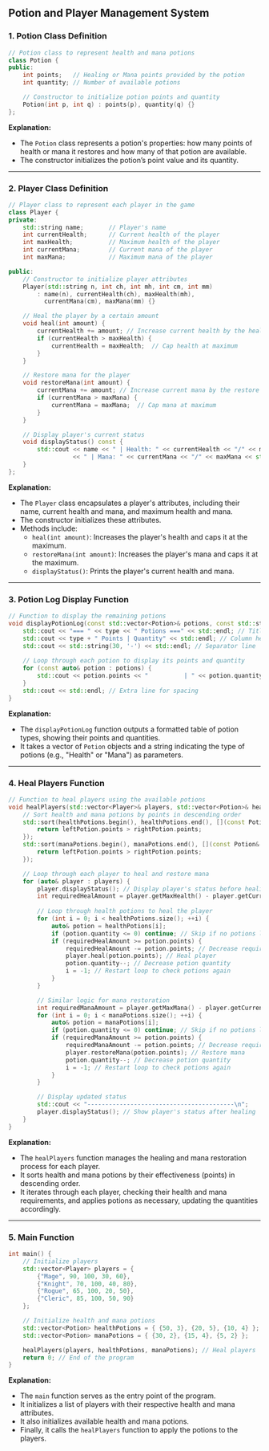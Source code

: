 
## Potion and Player Management System

### 1. **Potion Class Definition**

```c++
// Potion class to represent health and mana potions
class Potion {
public:
    int points;   // Healing or Mana points provided by the potion
    int quantity; // Number of available potions

    // Constructor to initialize potion points and quantity
    Potion(int p, int q) : points(p), quantity(q) {}
};
```

**Explanation:**
- The `Potion` class represents a potion's properties: how many points of health or mana it restores and how many of that potion are available.
- The constructor initializes the potion’s point value and its quantity.

---

### 2. **Player Class Definition**

```c++
// Player class to represent each player in the game
class Player {
private:
    std::string name;       // Player's name
    int currentHealth;      // Current health of the player
    int maxHealth;          // Maximum health of the player
    int currentMana;        // Current mana of the player
    int maxMana;            // Maximum mana of the player

public:
    // Constructor to initialize player attributes
    Player(std::string n, int ch, int mh, int cm, int mm) 
        : name(n), currentHealth(ch), maxHealth(mh), 
          currentMana(cm), maxMana(mm) {}

    // Heal the player by a certain amount
    void heal(int amount) {
        currentHealth += amount; // Increase current health by the heal amount
        if (currentHealth > maxHealth) {
            currentHealth = maxHealth;  // Cap health at maximum
        }
    }

    // Restore mana for the player
    void restoreMana(int amount) {
        currentMana += amount; // Increase current mana by the restore amount
        if (currentMana > maxMana) {
            currentMana = maxMana;  // Cap mana at maximum
        }
    }

    // Display player's current status
    void displayStatus() const {
        std::cout << name << " | Health: " << currentHealth << "/" << maxHealth 
                  << " | Mana: " << currentMana << "/" << maxMana << std::endl;
    }
};
```

**Explanation:**
- The `Player` class encapsulates a player's attributes, including their name, current health and mana, and maximum health and mana.
- The constructor initializes these attributes.
- Methods include:
  - `heal(int amount)`: Increases the player's health and caps it at the maximum.
  - `restoreMana(int amount)`: Increases the player's mana and caps it at the maximum.
  - `displayStatus()`: Prints the player's current health and mana.

---

### 3. **Potion Log Display Function**

```c++
// Function to display the remaining potions
void displayPotionLog(const std::vector<Potion>& potions, const std::string& type) {
    std::cout << "=== " << type << " Potions ===" << std::endl; // Title for potion type
    std::cout << type + " Points | Quantity" << std::endl; // Column headers
    std::cout << std::string(30, '-') << std::endl; // Separator line
    
    // Loop through each potion to display its points and quantity
    for (const auto& potion : potions) {
        std::cout << potion.points << "          | " << potion.quantity << std::endl;
    }
    std::cout << std::endl; // Extra line for spacing
}
```

**Explanation:**
- The `displayPotionLog` function outputs a formatted table of potion types, showing their points and quantities.
- It takes a vector of `Potion` objects and a string indicating the type of potions (e.g., "Health" or "Mana") as parameters.

---

### 4. **Heal Players Function**

```c++
// Function to heal players using the available potions
void healPlayers(std::vector<Player>& players, std::vector<Potion>& healthPotions, std::vector<Potion>& manaPotions) {
    // Sort health and mana potions by points in descending order
    std::sort(healthPotions.begin(), healthPotions.end(), [](const Potion& leftPotion, const Potion& rightPotion) {
        return leftPotion.points > rightPotion.points;
    });
    std::sort(manaPotions.begin(), manaPotions.end(), [](const Potion& leftPotion, const Potion& rightPotion) {
        return leftPotion.points > rightPotion.points;
    });

    // Loop through each player to heal and restore mana
    for (auto& player : players) {
        player.displayStatus(); // Display player's status before healing
        int requiredHealAmount = player.getMaxHealth() - player.getCurrentHealth();
        
        // Loop through health potions to heal the player
        for (int i = 0; i < healthPotions.size(); ++i) {
            auto& potion = healthPotions[i];
            if (potion.quantity <= 0) continue; // Skip if no potions left
            if (requiredHealAmount >= potion.points) {
                requiredHealAmount -= potion.points; // Decrease required heal amount
                player.heal(potion.points); // Heal player
                potion.quantity--; // Decrease potion quantity
                i = -1; // Restart loop to check potions again
            }
        }

        // Similar logic for mana restoration
        int requiredManaAmount = player.getMaxMana() - player.getCurrentMana();
        for (int i = 0; i < manaPotions.size(); ++i) {
            auto& potion = manaPotions[i];
            if (potion.quantity <= 0) continue; // Skip if no potions left
            if (requiredManaAmount >= potion.points) {
                requiredManaAmount -= potion.points; // Decrease required mana amount
                player.restoreMana(potion.points); // Restore mana
                potion.quantity--; // Decrease potion quantity
                i = -1; // Restart loop to check potions again
            }
        }

        // Display updated status
        std::cout << "-----------------------------------------\n";
        player.displayStatus(); // Show player's status after healing
    }
}
```

**Explanation:**
- The `healPlayers` function manages the healing and mana restoration process for each player.
- It sorts health and mana potions by their effectiveness (points) in descending order.
- It iterates through each player, checking their health and mana requirements, and applies potions as necessary, updating the quantities accordingly.

---

### 5. **Main Function**

```c++
int main() {
    // Initialize players
    std::vector<Player> players = { 
        {"Mage", 90, 100, 30, 60},
        {"Knight", 70, 100, 40, 80},
        {"Rogue", 65, 100, 20, 50},
        {"Cleric", 85, 100, 50, 90}
    };

    // Initialize health and mana potions
    std::vector<Potion> healthPotions = { {50, 3}, {20, 5}, {10, 4} };
    std::vector<Potion> manaPotions = { {30, 2}, {15, 4}, {5, 2} };

    healPlayers(players, healthPotions, manaPotions); // Heal players
    return 0; // End of the program
}
```

**Explanation:**
- The `main` function serves as the entry point of the program.
- It initializes a list of players with their respective health and mana attributes.
- It also initializes available health and mana potions.
- Finally, it calls the `healPlayers` function to apply the potions to the players.

